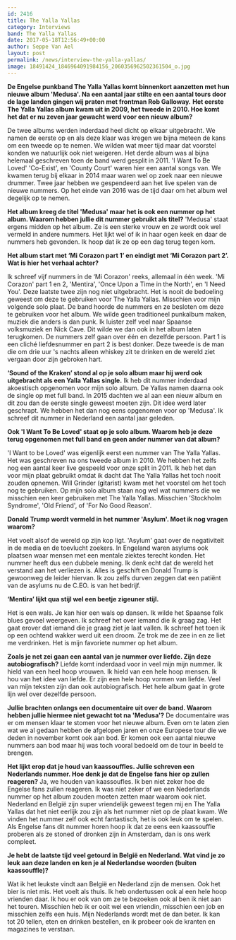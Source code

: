 ```yaml
---
id: 2416
title: The Yalla Yallas
category: Interviews
band: The Yalla Yallas
date: 2017-05-18T12:56:49+00:00
author: Seppe Van Ael
layout: post
permalink: /news/interview-the-yalla-yallas/
image: 18491424_1846964091984156_2060356962502361504_o.jpg
---
```

**De Engelse punkband The Yalla Yallas komt binnenkort aanzetten met hun nieuwe album 'Medusa'. Na een aantal jaar stilte en een aantal tours door de lage landen gingen wij praten met frontman Rob Galloway.**
**Het eerste The Yalla Yallas album kwam uit in 2009, het tweede in 2010. Hoe komt het dat er nu zeven jaar gewacht werd voor een nieuw album?**

De twee albums werden inderdaad heel dicht op elkaar uitgebracht. We namen de eerste op en als deze klaar was kregen we bijna meteen de kans om een tweede op te nemen. We wilden wat meer tijd maar dat voorstel konden we natuurlijk ook niet weigeren. Het derde album was al bijna helemaal geschreven toen de band werd gesplit in 2011. 'I Want To Be Loved' 'Co-Exist', en 'County Court' waren hier een aantal songs van. We kwamen terug bij elkaar in 2014 maar waren wel op zoek naar een nieuwe drummer. Twee jaar hebben we gespendeerd aan het live spelen van de nieuwe nummers. Op het einde van 2016 was de tijd daar om het album wel degelijk op te nemen.

**Het album kreeg de titel 'Medusa' maar het is ook een nummer op het album. Waarom hebben jullie dit nummer gebruikt als titel?**
'Medusa' staat ergens midden op het album. Ze is een sterke vrouw en ze wordt ook wel vermeld in andere nummers. Het lijkt wel of ik in haar ogen keek en daar de nummers heb gevonden. Ik hoop dat ik ze op een dag terug tegen kom.

**Het album start met ‘Mi Corazon part 1’ en eindigt met ‘Mi Corazon part 2’. Wat is hier het verhaal achter?**

Ik schreef vijf nummers in de ‘Mi Corazon' reeks, allemaal in één week. 'Mi Corazon' part 1 en 2, 'Mentira', 'Once Upon a Time in the North', en 'I Need You'. Deze laatste twee zijn nog niet uitgebracht. Het is nooit de bedoeling geweest om deze te gebruiken voor The Yalla Yallas. Misschien voor mijn volgende solo plaat. De band hoorde de nummers en ze besloten om deze te gebruiken voor het album. We wilde geen traditioneel punkalbum maken, muziek die anders is dan punk. Ik luister zelf veel naar Spaanse volksmuziek en Nick Cave. Dit wilde we dan ook in het album laten terugkomen. De nummers zelf gaan over één en dezelfde persoon. Part 1 is een cliché liefdesnummer en part 2 is best donker. Deze tweede is de man die om drie uur 's nachts alleen whiskey zit te drinken en de wereld ziet vergaan door zijn gebroken hart.

**‘Sound of the Kraken’ stond al op je solo album maar hij werd ook uitgebracht als een Yalla Yallas single.**
Ik heb dit nummer inderdaad akoestisch opgenomen voor mijn solo album. De Yallas namen daarna ook de single op met full band. In 2015 dachten we al aan een nieuw album en dit zou dan de eerste single geweest moeten zijn. Dit idee werd later geschrapt. We hebben het dan nog eens opgenomen voor op 'Medusa'. Ik schreef dit nummer in Nederland een aantal jaar geleden.

**Ook 'I Want To Be Loved' staat op je solo album. Waarom heb je deze terug opgenomen met full band en geen ander nummer van dat album?**

'I Want to be Loved' was eigenlijk eerst een nummer van The Yalla Yallas. Het was geschreven na ons tweede album in 2010. We hebben het zelfs nog een aantal keer live gespeeld voor onze split in 2011. Ik heb het dan voor mijn plaat gebruikt omdat ik dacht dat The Yalla Yallas het toch nooit zouden opnemen. Will Grinder (gitarist) kwam met het voorstel om het toch nog te gebruiken. Op mijn solo album staan nog wel wat nummers die we misschien een keer gebruiken met The Yalla Yallas. Misschien 'Stockholm Syndrome', 'Old Friend', of 'For No Good Reason'.

**Donald Trump wordt vermeld in het nummer 'Asylum'. Moet ik nog vragen waarom?**

Het voelt alsof de wereld op zijn kop ligt. 'Asylum' gaat over de negativiteit in de media en de toevlucht zoekers. In Engeland waren asylums ook plaatsen waar mensen met een mentale ziektes terecht konden. Het nummer heeft dus een dubbele mening. Ik denk echt dat de wereld het verstand aan het verliezen is. Alles is geschift en Donald Trump is gewoonweg de leider hiervan. Ik zou zelfs durven zeggen dat een patiënt van de asylums nu de C.EO. is van het bedrijf.

**‘Mentira’ lijkt qua stijl wel een beetje zigeuner stijl.**

Het is een wals. Je kan hier een wals op dansen. Ik wilde het Spaanse folk blues gevoel weergeven. Ik schreef het over iemand die ik graag zag. Het gaat erover dat iemand die je graag ziet je laat vallen. Ik schreef het toen ik op een ochtend wakker werd uit een droom. Ze trok me de zee in en ze liet me verdrinken. Het is mijn favoriete nummer op het album.

**Zoals je net zei gaan een aantal van je nummer over liefde. Zijn deze autobiografisch?**
Liefde komt inderdaad voor in veel mijn mijn nummer. Ik hield van een heel hoop vrouwen. Ik hield van een hele hoop mensen. Ik hou van het idee van liefde. Er zijn een hele hoop vormen van liefde. Veel van mijn teksten zijn dan ook autobiografisch. Het hele album gaat in grote lijn wel over dezelfde persoon.

**Jullie brachten onlangs een documentaire uit over de band. Waarom hebben jullie hiermee niet gewacht tot na 'Medusa'?**
De documentaire was er om mensen klaar te stomen voor het nieuwe album. Even om te laten zien wat we al gedaan hebben de afgelopen jaren en onze Europese tour die we deden in november komt ook aan bod. Er komen ook een aantal nieuwe nummers aan bod maar hij was toch vooral bedoeld om de tour in beeld te brengen.

**Het lijkt erop dat je houd van kaassouffles. Jullie schreven een Nederlands nummer. Hoe denk je dat de Engelse fans hier op zullen reageren?**
Ja, we houden van kaassoufles. Ik ben niet zeker hoe de Engelse fans zullen reageren. Ik was niet zeker of we een Nederlands nummer op het album zouden moeten zetten maar waarom ook niet. Nederland en België zijn super vriendelijk geweest tegen mij en The Yalla Yallas dat het niet eerlijk zou zijn als het nummer niet op de plaat kwam. We vinden het nummer zelf ook echt fantastisch, het is ook leuk om te spelen. Als Engelse fans dit nummer horen hoop ik dat ze eens een kaassouffle proberen als ze stoned of dronken zijn in Amsterdam, dan is ons werk compleet.

**Je hebt de laatste tijd veel getourd in België en Nederland. Wat vind je zo leuk aan deze landen en ken je al Nederlandse woorden (buiten kaassouffle)?**

Wat ik het leukste vindt aan België en Nederland zijn de mensen. Ook het bier is niet mis. Het voelt als thuis. Ik heb ondertussen ook al een hele hoop vrienden daar. Ik hou er ook van om ze te bezoeken ook al ben ik niet aan het touren. Misschien heb ik er ooit wel een vriendin, misschien een job en misschien zelfs een huis. Mijn Nederlands wordt met de dan beter. Ik kan tot 20 tellen, eten en drinken bestellen, en ik probeer ook de kranten en magazines te verstaan.
